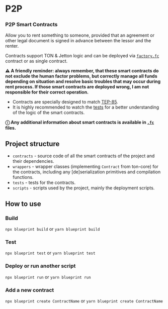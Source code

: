 # P2P

### P2P Smart Contracts

Allow you to rent something to someone, 
provided that an agreement or other legal document 
is signed in advance between the lessor and the renter.

Contracts support TON & Jetton logic and can be deployed via [`factory.fc`](https://github.com/SweetJesus50/P2PFunc/blob/master/contracts/p2p_factory.fc) contract or as single contract.

**⚠️ A friendly reminder: always remember, that these smart contracts do not exclude the human factor problems, but correctly manage all funds depending on situation and resolve basic troubles that may occur during rent process. If those smart contracts are deployed wrong, I am not responsible for their correct operation.**

- Contracts are specially designed to match [TEP-85](https://github.com/ton-blockchain/TEPs/blob/master/text/0085-sbt-standard.md).
- It is highly recommended to watch the [tests](https://github.com/SweetJesus50/P2PFunc/tree/master/tests) for a better understanding of the logic of the smart contracts.
  

**ⓘ Any additional information about smart contracts is available in [`.fc`](https://github.com/SweetJesus50/P2PFunc/tree/master/contracts) files.**

## Project structure

-   `contracts` - source code of all the smart contracts of the project and their dependencies.
-   `wrappers` - wrapper classes (implementing `Contract` from ton-core) for the contracts, including any [de]serialization primitives and compilation functions.
-   `tests` - tests for the contracts.
-   `scripts` - scripts used by the project, mainly the deployment scripts.

## How to use

### Build

`npx blueprint build` or `yarn blueprint build`

### Test

`npx blueprint test` or `yarn blueprint test`

### Deploy or run another script

`npx blueprint run` or `yarn blueprint run`

### Add a new contract

`npx blueprint create ContractName` or `yarn blueprint create ContractName`
